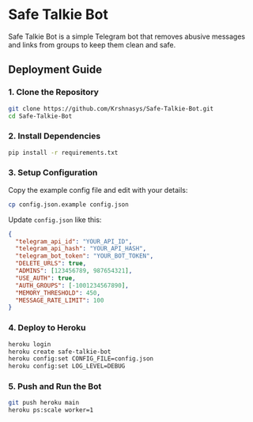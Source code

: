# Safe Talkie Bot

Safe Talkie Bot is a simple Telegram bot that removes abusive messages and links from groups to keep them clean and safe.

## Deployment Guide

### 1. Clone the Repository

```bash
git clone https://github.com/Krshnasys/Safe-Talkie-Bot.git
cd Safe-Talkie-Bot
```

### 2. Install Dependencies

```bash
pip install -r requirements.txt
```

### 3. Setup Configuration

Copy the example config file and edit with your details:

```bash
cp config.json.example config.json
```

Update `config.json` like this:

```json
{
  "telegram_api_id": "YOUR_API_ID",
  "telegram_api_hash": "YOUR_API_HASH",
  "telegram_bot_token": "YOUR_BOT_TOKEN",
  "DELETE_URLS": true,
  "ADMINS": [123456789, 987654321],
  "USE_AUTH": true,
  "AUTH_GROUPS": [-1001234567890],
  "MEMORY_THRESHOLD": 450,
  "MESSAGE_RATE_LIMIT": 100
}
```

### 4. Deploy to Heroku

```bash
heroku login
heroku create safe-talkie-bot
heroku config:set CONFIG_FILE=config.json
heroku config:set LOG_LEVEL=DEBUG
```

### 5. Push and Run the Bot

```bash
git push heroku main
heroku ps:scale worker=1
```

